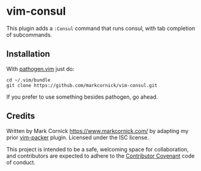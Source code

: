 # vim-consul

This plugin adds a `:Consul` command that runs consul, with tab
completion of subcommands.

## Installation

With [pathogen.vim](https://github.com/tpope/vim-pathogen) just do:

    cd ~/.vim/bundle
    git clone https://github.com/markcornick/vim-consul.git

If you prefer to use something besides pathogen, go ahead.

## Credits

Written by Mark Cornick <https://www.markcornick.com/> by adapting my prior
[vim-packer](https://github.com/markcornick/vim-packer) plugin. Licensed
under the ISC license.

This project is intended to be a safe, welcoming space for collaboration, and
contributors are expected to adhere to the [Contributor
Covenant](http://contributor-covenant.org) code of conduct.
